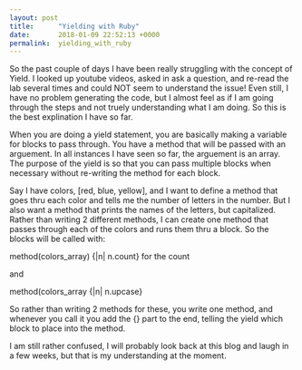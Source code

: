 ```yaml
---
layout: post
title:      "Yielding with Ruby"
date:       2018-01-09 22:52:13 +0000
permalink:  yielding_with_ruby
---
```



So the past couple of days I have been really struggling with the concept of Yield. I looked up youtube videos, asked in ask a question, and re-read the lab several times and could NOT seem to understand the issue! Even still, I have no problem generating the code, but I almost feel as if I am going through the steps and not truely understanding what I am doing. So this is the best explination I have so far. 

When you are doing a yield statement, you are basically making a variable for blocks to pass through. You have a method that will be passed with an arguement. In all instances I have seen so far, the arguement is an array. The purpose of the yield is so that  you can pass multiple blocks when necessary without re-writing the method for each block. 

Say I have colors, [red, blue, yellow], and I want to define a method that goes thru each color and tells me the number of letters in the number. But I also want a method that prints the names of the letters, but capitalized. Rather than writing 2 different methods, I can create one method that passes through each of the colors and runs them thru a block. So the blocks will be called with:

method(colors_array) {|n| n.count} for the count

and

method(colors_array {|n| n.upcase}

So rather than writing 2 methods for these, you write one method, and whenever you call it you add the {} part to the end, telling the yield which block to place into the method. 

I am still rather confused, I will probably look back at this blog and laugh in a few weeks, but that is my understanding at the moment. 
